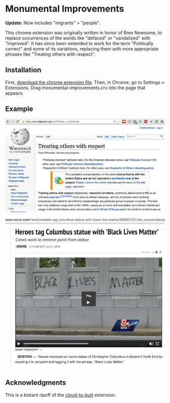 Monumental Improvements
=============

**Update:** Now includes "migrants" > "people".

This chrome extension was originally written in honor of Bree Newsome, to replace occurrences of the words like "defaced" or "vandalized" with "improved". It has since been extended to work for the term "Politically correct" and some of its variations, replacing them with more appropriate phrases like "Treating others with respect".

Installation
------------

First, [download the chrome extension file](https://github.com/michaelsnook/monumental-improvements/blob/master/monumental-improvements.crx?raw=true). Then, in Chrome, go to Settings > Extensions. Drag monumental-improvements.crx into the page that appears.

Example
-------

![Screenshot of Politically Correct feature](wiki-screenshot.jpg)

![Screenshot of Monumental Improvements extension in action](screenshot.png)



Acknowledgments
---------------

This is a blatant ripoff of the [cloud-to-butt](https://github.com/panicsteve/cloud-to-butt/) extension.
